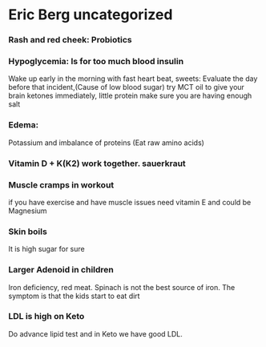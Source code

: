 # Eric Berg uncategorized

### Rash and red cheek: Probiotics

### Hypoglycemia: Is for too much blood insulin 
Wake up early in the morning with fast heart beat, sweets: 
Evaluate the day before that incident,(Cause of low blood sugar) 
try MCT oil to give your brain ketones immediately, little protein
make sure you are having enough salt

### Edema:
Potassium and imbalance of proteins (Eat raw amino acids)

### Vitamin D + K(K2) work together. sauerkraut

### Muscle cramps in workout
if you have exercise and have muscle issues need vitamin E and could be Magnesium

### Skin boils
It is high sugar for sure

### Larger Adenoid in children 
Iron deficiency, red meat. Spinach is not the best source of iron. The symptom is that the kids start
to eat dirt

### LDL is high on Keto
Do advance lipid test and in Keto we have good LDL.